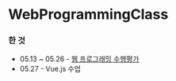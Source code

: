 # WebProgrammingClass

### 한 것
* 05.13 ~ 05.26 - [웹 프로그래밍 수행평가](https://github.com/Junhong0209/WebProgramming_Test)
* 05.27 - Vue.js 수업
